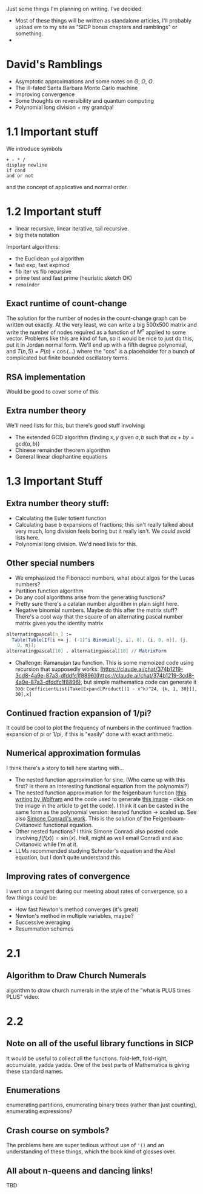 
Just some things I'm planning on writing. I've decided:

- Most of these things will be written as standalone articles, I'll probably upload em to my site as "SICP bonus chapters and ramblings" or something. 
- 




# David's Ramblings

 - Asymptotic approximations and some notes on $\Theta$, $\Omega$, $O$. 
 - The ill-fated Santa Barbara Monte Carlo machine
 - Improving convergence
 - Some thoughts on reversibility and quantum computing
 - Polynomial long division + my grandpa!

# 1.1 Important stuff
We introduce symbols 

```rkt
+ - * / 
display newline 
if cond
and or not
```
and the concept of applicative and normal order.

# 1.2 Important stuff

- linear recursive, linear iterative, tail recursive. 
- big theta notation

Important algorithms: 

- the Euclidean `gcd` algorithm
- fast exp, fast expmod
- fib iter vs fib recursive
- prime test and fast prime (heuristic sketch OK)
- `remainder`

## Exact runtime of count-change
The solution for the number of nodes in the count-change graph 
can be written out exactly. At the very least, we can write a big 
500x500 matrix and write the number of nodes required as a function of $M^n$ 
applied to some vector. Problems like this are kind of fun, so it would be 
nice to just do this, put it in Jordan normal form. We'll end up 
with a fifth degree polynomial, and $T(n,5)=P(n) + \cos(...)$ where the "cos" is a placeholder for a bunch of complicated but finite bounded oscillatory terms.

## RSA implementation

Would be good to cover some of this

## Extra number theory
We'll need lists for this, but there's good stuff involving:

 - The extended GCD algorithm (finding $x,y$ given $a,b$ such that $ax+by=\textrm{gcd}(a,b)$)
 - Chinese remainder theorem algorithm 
 - General linear diophantine equations

# 1.3 Important Stuff

## Extra number theory stuff:

 - Calculating the Euler totient function
 - Calculating base b expansions of fractions; this isn't really talked about very much, long division feels boring but it really isn't. We *could* avoid lists here.
 - Polynomial long division. We'd need lists for this.

## Other special numbers

 - We emphasized the Fibonacci numbers, what about algos for the Lucas numbers?
 - Partition function algorithm
 - Do any cool algorithms arise from the generating functions?
 - Pretty sure there's a catalan number algorithm in plain sight here. 
 - Negative binomial numbers. Maybe do this after the matrix stuff? There's a cool way that the square of an alternating pascal number matrix gives you the identity matrix
```mathematica
alternatingpascal[n_] := 
  Table[Table[If[i <= j, (-1)^i Binomial[j, i], 0], {i, 0, n}], {j, 
    0, n}];
alternatingpascal[10] . alternatingpascal[10] // MatrixForm
```

 - Challenge: Ramanujan tau function. This is some memoized code using recursion that supposedly works: [https://claude.ai/chat/374b1219-3cd8-4a9e-87a3-dfddfc1f8896](https://claude.ai/chat/374b1219-3cd8-4a9e-87a3-dfddfc1f8896), but simple mathematica code can generate it too: `CoefficientList[Take[Expand[Product[(1 - x^k)^24, {k, 1, 30}]], 30],x]`

## Continued fraction expansion of 1/pi?
 It could be cool to plot the frequency of numbers in the continued fraction expansion of pi or 1/pi, if this is "easily" done with exact arithmetic.

## Numerical approximation formulas
I think there's a story to tell here starting with...

 - The nested function approximation for sine. (Who came up with this first? Is there an interesting functional equation from the polynomial?) 
 - The nested function approximation for the feigenbaum function ([this writing by Wolfram](https://writings.stephenwolfram.com/2019/07/mitchell-feigenbaum-1944-2019-4-66920160910299067185320382/) and the code used to generate [this image](https://content.wolfram.com/sites/43/2019/07/feigenbaum-function.png) - click on the image in the article to get the code). I think it can be casted in the same form as the polynomial version: iterated function -> scaled up. See also [Simone Conradi's work](https://mathstodon.xyz/@S_Conradi). This is the solution of the Feigenbaum-Cvitanović functional equation.
 - Other nested functions? I think Simone Conradi also posted code involving $f(f(x))=\sin(x)$. Hell, might as well email Conradi and also Cvitanovic while I'm at it.
 - LLMs recommended studying Schroder's equation and the Abel equation, but I don't quite understand this.

## Improving rates of convergence
I went on a tangent during our meeting about rates of convergence, so a few things could be:
 - How fast Newton's method converges (it's great)
 - Newton's method in multiple variables, maybe?
 - Successive averaging
 - Resummation schemes

# 2.1

## Algorithm to Draw Church Numerals
algorithm to draw church numerals in the style of the "what is PLUS times PLUS"  video.


# 2.2 

## Note on all of the useful library functions in SICP
It would be useful to collect all the functions. fold-left, fold-right, accumulate, yadda yadda. One of the best parts of Mathematica is giving these standard names.

## Enumerations
enumerating partitions, enumerating binary trees (rather than just counting), enumerating expressions?

## Crash course on symbols?
The problems here are super tedious without use of `'()` and an understanding of these things, which the book kind of glosses over.

## All about n-queens and dancing links!
TBD






